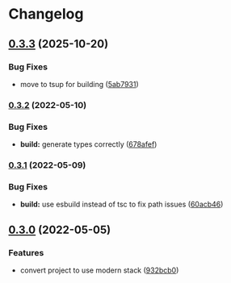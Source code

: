 # Changelog

## [0.3.3](https://github.com/V-ed/minimum-delayer/compare/minimum-delayer-v0.3.2...minimum-delayer-v0.3.3) (2025-10-20)


### Bug Fixes

* move to tsup for building ([5ab7931](https://github.com/V-ed/minimum-delayer/commit/5ab793129501201f741b68c76b342b8432ed679e))

### [0.3.2](https://github.com/V-ed/minimum-delayer/compare/minimum-delayer-v0.3.1...minimum-delayer-v0.3.2) (2022-05-10)


### Bug Fixes

* **build:** generate types correctly ([678afef](https://github.com/V-ed/minimum-delayer/commit/678afefbcd366915274b992d5f6c8c9a7d866e55))

### [0.3.1](https://github.com/V-ed/minimum-delayer/compare/minimum-delayer-v0.3.0...minimum-delayer-v0.3.1) (2022-05-09)


### Bug Fixes

* **build:** use esbuild instead of tsc to fix path issues ([60acb46](https://github.com/V-ed/minimum-delayer/commit/60acb46ce8626815b522a657407a1ca42591d9a1))

## [0.3.0](https://github.com/V-ed/minimum-delayer/compare/minimum-delayer-v0.2.1...minimum-delayer-v0.3.0) (2022-05-05)


### Features

* convert project to use modern stack ([932bcb0](https://github.com/V-ed/minimum-delayer/commit/932bcb07a8d54b3453f5a1bbb820c8d520a9c64a))
